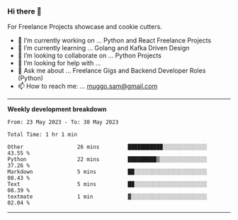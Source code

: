 ### Hi there 👋 



For Freelance Projects showcase and cookie cutters.

- 🔭 I’m currently working on ... Python and React Freelance Projects
- 🌱 I’m currently learning ... Golang and Kafka Driven Design
- 👯 I’m looking to collaborate on ... Python Projects
- 🤔 I’m looking for help with ...
- 💬 Ask me about ... Freelance Gigs and Backend Developer Roles (Python)
- 📫 How to reach me: ... muggo.sam@gmail.com
---------
**Weekly development breakdown**
<!--START_SECTION:waka-->

```text
From: 23 May 2023 - To: 30 May 2023

Total Time: 1 hr 1 min

Other                 26 mins         ███████████░░░░░░░░░░░░░░   43.55 %
Python                22 mins         █████████▒░░░░░░░░░░░░░░░   37.26 %
Markdown              5 mins          ██░░░░░░░░░░░░░░░░░░░░░░░   08.43 %
Text                  5 mins          ██░░░░░░░░░░░░░░░░░░░░░░░   08.39 %
textmate              1 min           ▓░░░░░░░░░░░░░░░░░░░░░░░░   02.04 %
```

<!--END_SECTION:waka-->

----------


